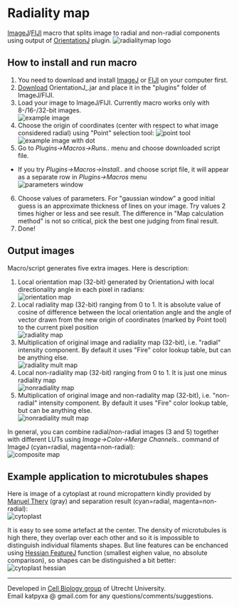# Radiality map

[ImageJ](https://imagej.nih.gov/ij/)/[FIJI](http://fiji.sc/) macro that splits image to radial and non-radial components using output of [OrientationJ](http://bigwww.epfl.ch/demo/orientation/) plugin.
![radialitymap logo](http://katpyxa.info/software/radialitymap_logo.png "logo")

## How to install and run macro

1. You need to download and install [ImageJ](https://imagej.nih.gov/ij/download.html) or [FIJI](http://fiji.sc/#download) on your computer first.
2. [Download](http://bigwww.epfl.ch/demo/orientation/OrientationJ_.jar) OrientationJ_.jar and place it in the "plugins" folder of ImageJ/FIJI. 
3. Load your image to ImageJ/FIJI. Currently macro works only with 8-/16-/32-bit images.  
![example image](http://katpyxa.info/software/radialitymap/image_example.png "example image")
4. Choose the origin of coordinates (center with respect to what image considered radial) using "Point" selection tool:
![point tool](http://katpyxa.info/software/radialitymap/fiji_point_tool.png "point tool")
![example image with dot](http://katpyxa.info/software/radialitymap/image_with_point.png "example image with dot")
5. Go to *Plugins->Macros->Runs..* menu and choose downloaded script file.
  * If you try *Plugins->Macros->Install..* and choose script file, it will appear as a separate row in *Plugins->Macros* menu  
![parameters window](http://katpyxa.info/software/radialitymap/parameters_window.png "parameters window") 
6. Choose values of parameters. For "gaussian window" a good initial guess is an approximate thickness of lines on your image. 
Try values 2 times higher or less and see result. 
The difference in "Map calculation method" is not so critical, pick the best one judging from final result.
7. Done!

## Output images

Macro/script generates five extra images. Here is description:  

1. Local orientation map (32-bit) generated by OrientationJ with local directionality angle in each pixel in radians:  
![orientation map](http://katpyxa.info/software/radialitymap/orientation_map.png "orientation map")  
2. Local radiality map (32-bit) ranging from 0 to 1. It is absolute value of cosine of difference between the local orientation angle and the angle of vector drawn from the new origin of coordinates (marked by Point tool) to the current pixel position  
![radiality map](http://katpyxa.info/software/radialitymap/radialitymap.png "radiality map")
3. Multiplication of original image and radiality map (32-bit), i.e. "radial" intensity component. By default it uses "Fire" color lookup table, but can be anything else.  
![radiality mult map](http://katpyxa.info/software/radialitymap/radialitymap_mult.png "radiality mult map")
4. Local non-radiality map (32-bit) ranging from 0 to 1. It is just one minus radiality map  
![nonradiality map](http://katpyxa.info/software/radialitymap/nonradialitymap.png "nonradiality map")
5. Multiplication of original image and non-radiality map (32-bit), i.e. "non-radial" intensity component. By default it uses "Fire" color lookup table, but can be anything else.  
![nonradiality mult map](http://katpyxa.info/software/radialitymap/nonradialitymap_mult.png "nonradiality mult map")

In general, you can combine radial/non-radial images (3 and 5) together with different LUTs using *Image->Color->Merge Channels..* command of ImageJ (cyan=radial, magenta=non-radial):  
![composite map](http://katpyxa.info/software/radialitymap/composite_maps.png "composite map")


## Example application to microtubules shapes

Here is image of a cytoplast at round micropattern kindly provided by [Manuel Thery](http://www.cytomorpholab.com/index.php?page=lab-members) (gray) and separation result (cyan=radial, magenta=non-radial):  
![cytoplast](http://katpyxa.info/software/radialitymap/cytoplasts_decomposed.png "cytoplast")  

It is easy to see some artefact at the center. The density of microtubules is high there, they overlap over each other and so it is impossible to distinguish individual filaments shapes. But line features can be enchanced using [Hessian FeatureJ](https://imagescience.org/meijering/software/featurej/hessian/) function (smallest eighen value, no absolute comparison), so shapes can be distinguished a bit better:  
![cytoplast hessian](http://katpyxa.info/software/radialitymap/cytoplasts_decomposed_hessian.png "cytoplast after hessian")


---
Developed in [Cell Biology group](http://cellbiology.science.uu.nl/) of Utrecht University.  
Email katpyxa @ gmail.com for any questions/comments/suggestions.

